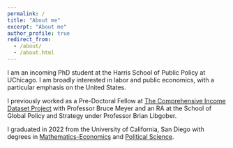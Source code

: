 ```yaml
---
permalink: /
title: "About me"
excerpt: "About me"
author_profile: true
redirect_from: 
  - /about/
  - /about.html
---
```


I am an incoming PhD student at the Harris School of Public Policy at UChicago. I am broadly interested in labor and public economics, with a particular emphasis on the United States.

I previously worked as a Pre-Doctoral Fellow at [The Comprehensive Income Dataset Project](https://cid.harris.uchicago.edu/) with Professor Bruce Meyer and an RA at the School of Global Policy and Strategy under Professor Brian Libgober.

I graduated in 2022 from the University of California, San Diego with degrees in [Mathematics-Economics](https://www.math.ucsd.edu/students/undergraduate/ma33-joint-major-in-math-econ/) and [Political Science](https://polisci.ucsd.edu/undergrad/major-and-minor-requirements/general.html).